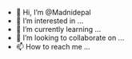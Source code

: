 - 👋 Hi, I’m @Madnidepal
- 👀 I’m interested in ...
- 🌱 I’m currently learning ...
- 💞️ I’m looking to collaborate on ...
- 📫 How to reach me ...

<!---
Madnidepal/Madnidepal is a ✨ special ✨ repository because its `README.md` (this file) appears on your GitHub profile.
You can click the Preview link to take a look at your changes.
--->
